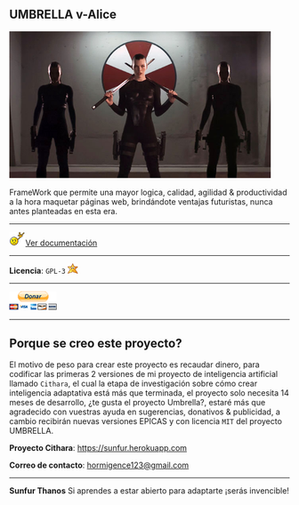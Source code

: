## UMBRELLA v-Alice

<img src="doc/src/milla1.jpg" width="470">

FrameWork que permite una mayor logica, calidad, agilidad & productividad a la hora maquetar páginas web, brindándote ventajas futuristas, nunca antes planteadas en esta era.

---

<img src="doc/src/doc.gif">[Ver documentación](http://www.gnu.org/licenses)

---

**Licencia**: `GPL-3` [![GNU GPL v3](doc/src/licencia.gif)](https://es.wikipedia.org/wiki/GNU_General_Public_License)

---

[![Donar por Paypal](doc/src/donar.png)](https://www.paypal.me/SunfurThanos)

---

## Porque se creo este proyecto?

El motivo de peso para crear este proyecto es recaudar dinero, para codificar las primeras 2 versiones de mi proyecto de inteligencia artificial llamado `Cithara`, el cual la etapa de investigación sobre cómo crear inteligencia adaptativa está más que terminada, el proyecto solo necesita 14 meses de desarrollo, ¿te gusta el proyecto Umbrella?, estaré más que agradecido con vuestras ayuda en sugerencias, donativos & publicidad, a cambio recibirán nuevas versiones EPICAS y con licencia `MIT` del proyecto UMBRELLA.

**Proyecto Cithara**: https://sunfur.herokuapp.com

**Correo de contacto**: hormigence123@gmail.com

---

**Sunfur Thanos** Si aprendes a estar abierto para adaptarte ¡serás invencible!
